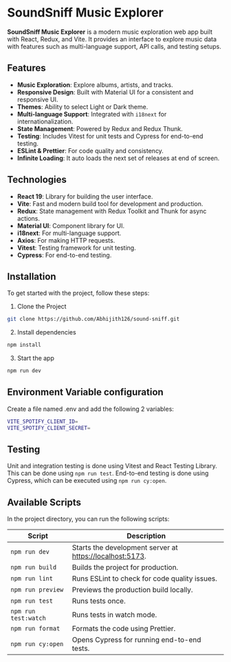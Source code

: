 # SoundSniff Music Explorer

**SoundSniff Music Explorer** is a modern music exploration web app built with React, Redux, and Vite. It provides an interface to explore music data with features such as multi-language support, API calls, and testing setups.

## Features

- **Music Exploration**: Explore albums, artists, and tracks.
- **Responsive Design**: Built with Material UI for a consistent and responsive UI.
- **Themes**: Ability to select Light or Dark theme.
- **Multi-language Support**: Integrated with `i18next` for internationalization.
- **State Management**: Powered by Redux and Redux Thunk.
- **Testing**: Includes Vitest for unit tests and Cypress for end-to-end testing.
- **ESLint & Prettier**: For code quality and consistency.
- **Infinite Loading**: It auto loads the next set of releases at end of screen.

## Technologies

- **React 19**: Library for building the user interface.
- **Vite**: Fast and modern build tool for development and production.
- **Redux**: State management with Redux Toolkit and Thunk for async actions.
- **Material UI**: Component library for UI.
- **i18next**: For multi-language support.
- **Axios**: For making HTTP requests.
- **Vitest**: Testing framework for unit testing.
- **Cypress**: For end-to-end testing.

## Installation

To get started with the project, follow these steps:

1. Clone the Project

```bash
git clone https://github.com/Abhijith126/sound-sniff.git
```

2. Install dependencies

```bash
npm install
```

3. Start the app

```bash
npm run dev
```

## Environment Variable configuration

Create a file named .env and add the following 2 variables:

```bash
VITE_SPOTIFY_CLIENT_ID=
VITE_SPOTIFY_CLIENT_SECRET=
```

## Testing

Unit and integration testing is done using Vitest and React Testing Library. This can be done using `npm run test`. End-to-end testing is done using Cypress, which can be executed using `npm run cy:open`.

## Available Scripts

In the project directory, you can run the following scripts:

| Script               | Description                                                                       |
| -------------------- | --------------------------------------------------------------------------------- |
| `npm run dev`        | Starts the development server at [https://localhost:5173](http://localhost:5173). |
| `npm run build`      | Builds the project for production.                                                |
| `npm run lint`       | Runs ESLint to check for code quality issues.                                     |
| `npm run preview`    | Previews the production build locally.                                            |
| `npm run test`       | Runs tests once.                                                                  |
| `npm run test:watch` | Runs tests in watch mode.                                                         |
| `npm run format`     | Formats the code using Prettier.                                                  |
| `npm run cy:open`    | Opens Cypress for running end-to-end tests.                                       |
